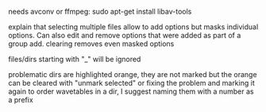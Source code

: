needs avconv or ffmpeg:
sudo apt-get install libav-tools

explain that selecting multiple files allow to add options but masks individual options. Can also edit and remove options that were added as part of a group add.
clearing removes even masked options

files/dirs starting with "_" will be ignored

problematic dirs are highlighted orange, they are not marked but the orange can be cleared with "unmark selected" or fixing the problem and marking it again
to order wavetables in a dir, I suggest naming them with a number as a prefix